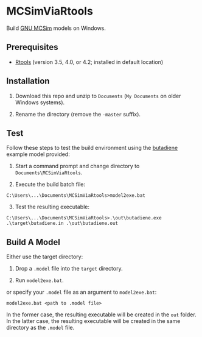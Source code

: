 # MCSimViaRtools
Build [GNU MCSim](https://www.gnu.org/software/mcsim/) models on Windows.

## Prerequisites

* [Rtools](https://cran.r-project.org/bin/windows/Rtools/) (version 3.5, 4.0, or 4.2; installed in default location) 

## Installation

1. Download this repo and unzip to ```Documents``` (```My Documents``` on older Windows systems).

2. Rename the directory (remove the ```-master``` suffix).

## Test

Follow these steps to test the build environment using the [butadiene](http://cvs.savannah.gnu.org/viewvc/mcsim/mcsim/examples/butadiene/) example model provided:

1. Start a command prompt and change directory to ```Documents\MCSimViaRtools```.

2. Execute the build batch file:

  ``` 
  C:\Users\...\Documents\MCSimViaRtools>model2exe.bat
  ```

3. Test the resulting executable:

  ```
  C:\Users\...\Documents\MCSimViaRtools>.\out\butadiene.exe .\target\butadiene.in .\out\butadiene.out
  ```

## Build A Model

Either use the target directory:

1. Drop a ```.model``` file into the ```target``` directory.

2. Run ```model2exe.bat```.

or specify your ```.model``` file as an argument to ```model2exe.bat```:

    model2exe.bat <path to .model file>

In the former case, the resulting executable will be created in the ```out``` folder. In the latter case, the resulting executable will be created in the same directory as the ```.model``` file.
